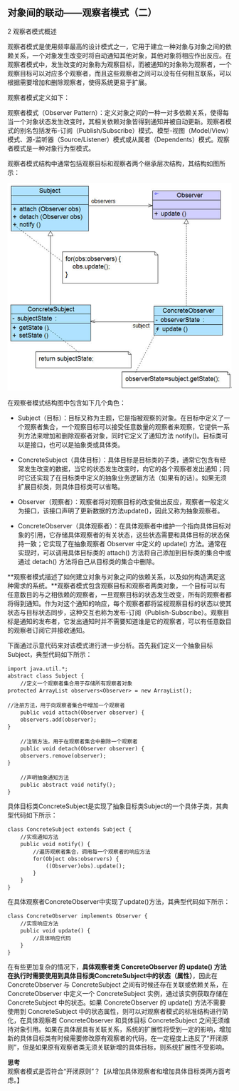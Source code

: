 ## 对象间的联动——观察者模式（二）  

2  观察者模式概述  

观察者模式是使用频率最高的设计模式之一，它用于建立一种对象与对象之间的依赖关系，一个对象发生改变时将自动通知其他对象，其他对象将相应作出反应。在观察者模式中，发生改变的对象称为观察目标，而被通知的对象称为观察者，一个观察目标可以对应多个观察者，而且这些观察者之间可以没有任何相互联系，可以根据需要增加和删除观察者，使得系统更易于扩展。  

观察者模式定义如下：  

观察者模式（Observer Pattern）：定义对象之间的一种一对多依赖关系，使得每当一个对象状态发生改变时，其相关依赖对象皆得到通知并被自动更新。观察者模式的别名包括发布-订阅（Publish/Subscribe）模式、模型-视图（Model/View）模式、源-监听器（Source/Listener）模式或从属者（Dependents）模式。观察者模式是一种对象行为型模式。  

观察者模式结构中通常包括观察目标和观察者两个继承层次结构，其结构如图所示：  

![观察者模式结构图](images/1341501815_4830.jpg)    

在观察者模式结构图中包含如下几个角色：  

- Subject（目标）：目标又称为主题，它是指被观察的对象。在目标中定义了一个观察者集合，一个观察目标可以接受任意数量的观察者来观察，它提供一系列方法来增加和删除观察者对象，同时它定义了通知方法 notify()。目标类可以是接口，也可以是抽象类或具体类。  

- ConcreteSubject（具体目标）：具体目标是目标类的子类，通常它包含有经常发生改变的数据，当它的状态发生改变时，向它的各个观察者发出通知；同时它还实现了在目标类中定义的抽象业务逻辑方法（如果有的话）。如果无须扩展目标类，则具体目标类可以省略。  

- Observer（观察者）：观察者将对观察目标的改变做出反应，观察者一般定义为接口，该接口声明了更新数据的方法update()，因此又称为抽象观察者。  

- ConcreteObserver（具体观察者）：在具体观察者中维护一个指向具体目标对象的引用，它存储具体观察者的有关状态，这些状态需要和具体目标的状态保持一致；它实现了在抽象观察者 Observer 中定义的 update() 方法。通常在实现时，可以调用具体目标类的 attach() 方法将自己添加到目标类的集合中或通过 detach() 方法将自己从目标类的集合中删除。  

**观察者模式描述了如何建立对象与对象之间的依赖关系，以及如何构造满足这种需求的系统。**观察者模式包含观察目标和观察者两类对象，一个目标可以有任意数目的与之相依赖的观察者，一旦观察目标的状态发生改变，所有的观察者都将得到通知。作为对这个通知的响应，每个观察者都将监视观察目标的状态以使其状态与目标状态同步，这种交互也称为发布-订阅（Publish-Subscribe）。观察目标是通知的发布者，它发出通知时并不需要知道谁是它的观察者，可以有任意数目的观察者订阅它并接收通知。  

下面通过示意代码来对该模式进行进一步分析。首先我们定义一个抽象目标 Subject，典型代码如下所示：

```
import java.util.*;
abstract class Subject {
    //定义一个观察者集合用于存储所有观察者对象
protected ArrayList observers<Observer> = new ArrayList();

//注册方法，用于向观察者集合中增加一个观察者
	public void attach(Observer observer) {
    observers.add(observer);
}

    //注销方法，用于在观察者集合中删除一个观察者
	public void detach(Observer observer) {
    observers.remove(observer);
}

    //声明抽象通知方法
	public abstract void notify();
}
```

具体目标类ConcreteSubject是实现了抽象目标类Subject的一个具体子类，其典型代码如下所示：

```
class ConcreteSubject extends Subject {
    //实现通知方法
	public void notify() {
        //遍历观察者集合，调用每一个观察者的响应方法
		for(Object obs:observers) {
			((Observer)obs).update();
		}
	}	
}
```

在具体观察者ConcreteObserver中实现了update()方法，其典型代码如下所示：  

```
class ConcreteObserver implements Observer {
    //实现响应方法
	public void update() {
		//具体响应代码
	}
}
```

在有些更加复杂的情况下，**具体观察者类 ConcreteObserver 的 update() 方法在执行时需要使用到具体目标类ConcreteSubject中的状态（属性）**，因此在 ConcreteObserver 与 ConcreteSubject 之间有时候还存在关联或依赖关系，在 ConcreteObserver 中定义一个 ConcreteSubject 实例，通过该实例获取存储在 ConcreteSubject 中的状态。如果 ConcreteObserver 的 update() 方法不需要使用到 ConcreteSubject 中的状态属性，则可以对观察者模式的标准结构进行简化，在具体观察者 ConcreteObserver 和具体目标 ConcreteSubject 之间无须维持对象引用。如果在具体层具有关联关系，系统的扩展性将受到一定的影响，增加新的具体目标类有时候需要修改原有观察者的代码，在一定程度上违反了“开闭原则”，但是如果原有观察者类无须关联新增的具体目标，则系统扩展性不受影响。  
 
**思考**  
观察者模式是否符合“开闭原则”？【从增加具体观察者和增加具体目标类两方面考虑。】

  